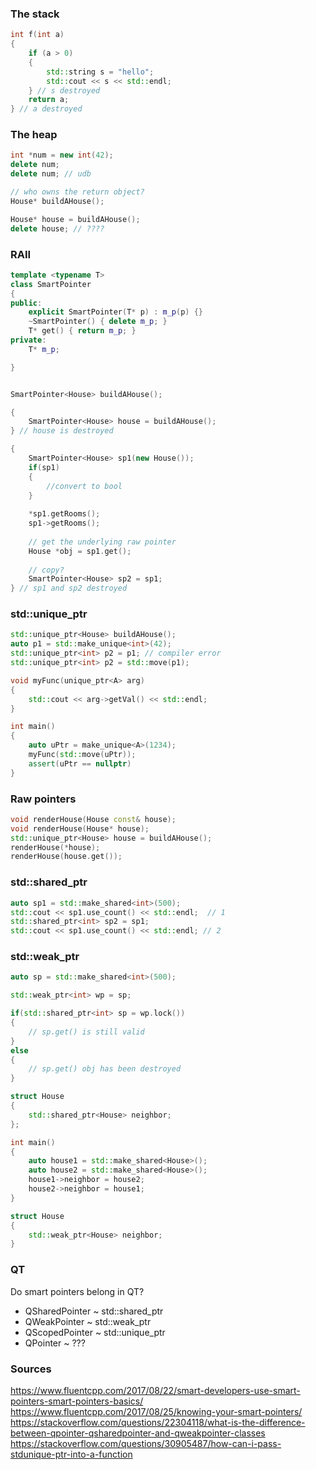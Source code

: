 ### The stack
```c++
int f(int a)
{
	if (a > 0)
	{
		std::string s = "hello"; 
		std::cout << s << std::endl;
	} // s destroyed
	return a; 
} // a destroyed
```

### The heap
```c++
int *num = new int(42); 
delete num; 
delete num; // udb

// who owns the return object? 
House* buildAHouse(); 

House* house = buildAHouse(); 
delete house; // ????
```

### RAII
```c++
template <typename T>
class SmartPointer
{
public:
	explicit SmartPointer(T* p) : m_p(p) {}
	~SmartPointer() { delete m_p; }
	T* get() { return m_p; }
private:
	T* m_p; 

}


SmartPointer<House> buildAHouse();

{
	SmartPointer<House> house = buildAHouse(); 
} // house is destroyed

{
    SmartPointer<House> sp1(new House()); 
	if(sp1)
	{
		//convert to bool
	}
	
	*sp1.getRooms(); 
	sp1->getRooms(); 
	
	// get the underlying raw pointer
	House *obj = sp1.get(); 
	
	// copy?
	SmartPointer<House> sp2 = sp1; 		
} // sp1 and sp2 destroyed
```

### std::unique_ptr
```c++
std::unique_ptr<House> buildAHouse(); 
auto p1 = std::make_unique<int>(42);
std::unique_ptr<int> p2 = p1; // compiler error
std::unique_ptr<int> p2 = std::move(p1); 

void myFunc(unique_ptr<A> arg)
{
	std::cout << arg->getVal() << std::endl;
}

int main()
{
	auto uPtr = make_unique<A>(1234);
	myFunc(std::move(uPtr)); 
	assert(uPtr == nullptr)
}
```

### Raw pointers
```cpp
void renderHouse(House const& house); 
void renderHouse(House* house); 
std::unique_ptr<House> house = buildAHouse(); 
renderHouse(*house); 
renderHouse(house.get()); 
```

### std::shared_ptr
```cpp
auto sp1 = std::make_shared<int>(500);
std::cout << sp1.use_count() << std::endl;  // 1
std::shared_ptr<int> sp2 = sp1;
std::cout << sp1.use_count() << std::endl; // 2
```

### std::weak_ptr
```cpp
auto sp = std::make_shared<int>(500); 

std::weak_ptr<int> wp = sp; 

if(std::shared_ptr<int> sp = wp.lock())
{
	// sp.get() is still valid
}
else
{
	// sp.get() obj has been destroyed
}

struct House
{
	std::shared_ptr<House> neighbor;
};

int main()
{
	auto house1 = std::make_shared<House>(); 
	auto house2 = std::make_shared<House>(); 
	house1->neighbor = house2; 
	house2->neighbor = house1; 
}

struct House
{
	std::weak_ptr<House> neighbor; 
}
```
### QT
Do smart pointers belong in QT? 
* QSharedPointer ~ std::shared_ptr
* QWeakPointer ~ std::weak_ptr
* QScopedPointer ~ std::unique_ptr
* QPointer ~ ???

### Sources
https://www.fluentcpp.com/2017/08/22/smart-developers-use-smart-pointers-smart-pointers-basics/
https://www.fluentcpp.com/2017/08/25/knowing-your-smart-pointers/
https://stackoverflow.com/questions/22304118/what-is-the-difference-between-qpointer-qsharedpointer-and-qweakpointer-classes
https://stackoverflow.com/questions/30905487/how-can-i-pass-stdunique-ptr-into-a-function
